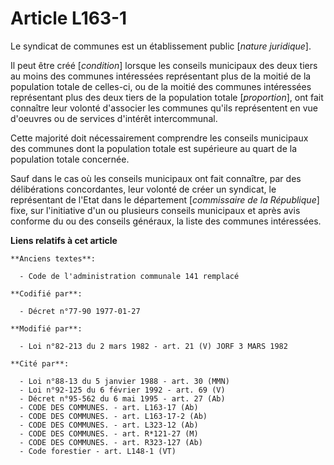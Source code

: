 # Article L163-1

Le syndicat de communes est un établissement public [*nature juridique*].

Il peut être créé [*condition*] lorsque les conseils municipaux des deux tiers au moins des communes intéressées représentant
plus de la moitié de la population totale de celles-ci, ou de la moitié des communes intéressées représentant plus des deux
tiers de la population totale [*proportion*], ont fait connaître leur volonté d'associer les communes qu'ils représentent en
vue d'oeuvres ou de services d'intérêt intercommunal.

Cette majorité doit nécessairement comprendre les conseils municipaux des communes dont la population totale est supérieure
au quart de la population totale concernée.

Sauf dans le cas où les conseils municipaux ont fait connaître, par des délibérations concordantes, leur volonté de créer un
syndicat, le représentant de l'Etat dans le département [*commissaire de la République*] fixe, sur l'initiative d'un ou
plusieurs conseils municipaux et après avis conforme du ou des conseils généraux, la liste des communes intéressées.

**Liens relatifs à cet article**

	**Anciens textes**:

	  - Code de l'administration communale 141 remplacé

	**Codifié par**:

	  - Décret n°77-90 1977-01-27

	**Modifié par**:

	  - Loi n°82-213 du 2 mars 1982 - art. 21 (V) JORF 3 MARS 1982

	**Cité par**:

	  - Loi n°88-13 du 5 janvier 1988 - art. 30 (MMN)
	  - Loi n°92-125 du 6 février 1992 - art. 69 (V)
	  - Décret n°95-562 du 6 mai 1995 - art. 27 (Ab)
	  - CODE DES COMMUNES. - art. L163-17 (Ab)
	  - CODE DES COMMUNES. - art. L163-17-2 (Ab)
	  - CODE DES COMMUNES. - art. L323-12 (Ab)
	  - CODE DES COMMUNES. - art. R*121-27 (M)
	  - CODE DES COMMUNES. - art. R323-127 (Ab)
	  - Code forestier - art. L148-1 (VT)
